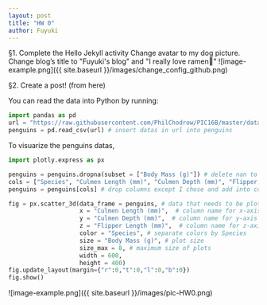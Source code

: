 ```yaml
---
layout: post
title: "HW 0"
author: Fuyuki
---
```

 
§1. Complete the Hello Jekyll activity
Change avatar to my dog picture.
Change blog’s title to "Fuyuki's blog" and "I really love ramen🍜"
![image-example.png]({{ site.baseurl }}/images/change_config_github.png)

§2. Create a post! (from here)

You can read the data into Python by running:

```python
import pandas as pd
url = "https://raw.githubusercontent.com/PhilChodrow/PIC16B/master/datasets/palmer_penguins.csv"
penguins = pd.read_csv(url) # insert datas in url into penguins
```
To visuarize the penguins datas,

```python
import plotly.express as px

penguins = penguins.dropna(subset = ["Body Mass (g)"]) # delete nan to avoid error
cols = ["Species", "Culmen Length (mm)", "Culmen Depth (mm)", "Flipper Length (mm)", "Body Mass (g)"]
penguins = penguins[cols] # drop columns except I chose and add into cols

fig = px.scatter_3d(data_frame = penguins, # data that needs to be plotted
                    x = "Culmen Length (mm)",  # column name for x-axis
                    y = "Culmen Depth (mm)",  # column name for y-axis
                    z = "Flipper Length (mm)",  # column name for z-axis
                    color = "Species", # separate colors by Species
                    size = "Body Mass (g)", # plot size
                    size_max = 8, # maximum size of plots
                    width = 600,
                    height = 400)
fig.update_layout(margin={"r":0,"t":0,"l":0,"b":0})
fig.show()
```
![image-example.png]({{ site.baseurl }}/images/pic-HW0.png)